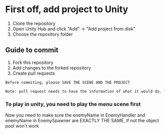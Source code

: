 # First off, add project to Unity
1. Clone the repository
2. Open Unity Hub and click "Add" -> "Add project from disk"
3. Choose the repository folder

## Guide to commit
1. Fork this repository
2. Add changes to the forked repository
3. Create pull requests

` Before commiting, please SAVE THE SCENE AND THE PROJECT `

`Note: pull request needs to have the information of what it would do.`

### To play in unity, you need to play the menu scene first

Now you need to make sure the enemyName in EnemyHandler and enemyName in EnemySpawner are
EXACTLY THE SAME, if not the object pool won't work